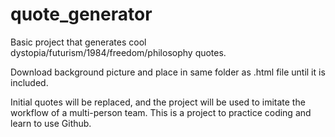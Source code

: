 # quote_generator
Basic project that generates cool dystopia/futurism/1984/freedom/philosophy quotes.

Download background picture and place in same folder as .html file until it is included.

Initial quotes will be replaced, and the project will be used to imitate the workflow of a multi-person team. This is a project to practice coding and learn to use Github.
